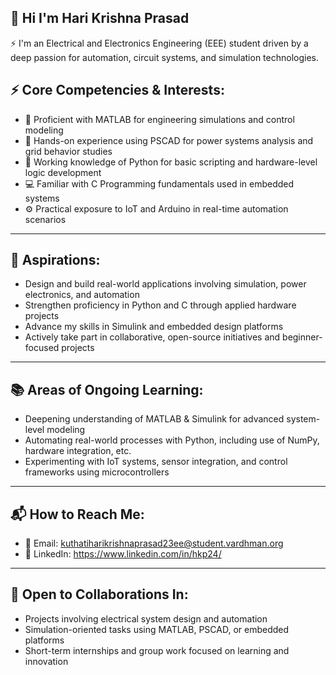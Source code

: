## 👋 Hi I'm Hari Krishna Prasad 
   
  ⚡ I'm an Electrical and Electronics Engineering (EEE) student driven by a deep passion for automation, circuit systems, and simulation technologies.

## ⚡ Core Competencies & Interests:

- 🔶 Proficient with MATLAB for engineering simulations and control modeling  
- 🔷 Hands-on experience using PSCAD for power systems analysis and grid behavior studies  
- 🐍 Working knowledge of Python for basic scripting and hardware-level logic development  
- 💻 Familiar with C Programming fundamentals used in embedded systems  
- ⚙ Practical exposure to IoT and Arduino in real-time automation scenarios

---

## 🎯 Aspirations:

- Design and build real-world applications involving simulation, power electronics, and automation  
- Strengthen proficiency in Python and C through applied hardware projects  
- Advance my skills in Simulink and embedded design platforms  
- Actively take part in collaborative, open-source initiatives and beginner-focused projects

---

## 📚 Areas of Ongoing Learning:

- Deepening understanding of MATLAB & Simulink for advanced system-level modeling  
- Automating real-world processes with Python, including use of NumPy, hardware integration, etc.  
- Experimenting with IoT systems, sensor integration, and control frameworks using microcontrollers

---

## 📬 How to Reach Me:

- 📧 Email: kuthatiharikrishnaprasad23ee@student.vardhman.org  
- 🔗 LinkedIn: https://www.linkedin.com/in/hkp24/

---

## 🤝 Open to Collaborations In:

- Projects involving electrical system design and automation  
- Simulation-oriented tasks using MATLAB, PSCAD, or embedded platforms  
- Short-term internships and group work focused on learning and innovation

